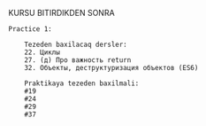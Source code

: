 KURSU BITIRDIKDEN SONRA

    Practice 1:

        Tezeden baxilacaq dersler:
        22. Циклы
        27. (д) Про важность return
        32. Объекты, деструктуризация объектов (ES6)

        Praktikaya tezeden baxilmali:
        #19
        #24
        #29
        #37
